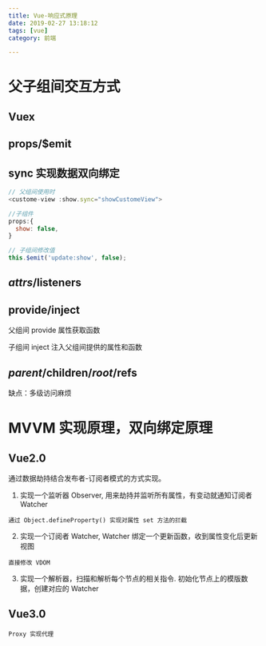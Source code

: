 ```yaml
---
title: Vue-响应式原理
date: 2019-02-27 13:18:12
tags: [vue]
category: 前端

---
```



# 父子组间交互方式

## Vuex

## props/$emit

## sync 实现数据双向绑定

```js
// 父组间使用时
<custome-view :show.sync="showCustomeView">

//子组件
props:{
  show: false,
}

// 子组间修改值
this.$emit('update:show', false);
```

## $attrs/$listeners

## provide/inject

父组间 provide 属性获取函数

子组间 inject 注入父组间提供的属性和函数

## $parent/$children/$root/$refs

缺点：多级访问麻烦

# MVVM 实现原理，双向绑定原理

## Vue2.0

通过数据劫持结合发布者-订阅者模式的方式实现。

1. 实现一个监听器 Observer, 用来劫持并监听所有属性，有变动就通知订阅者 Watcher

```
通过 Object.defineProperty() 实现对属性 set 方法的拦截
```

2. 实现一个订阅者 Watcher, Watcher 绑定一个更新函数，收到属性变化后更新视图

```
直接修改 VDOM
```

3. 实现一个解析器，扫描和解析每个节点的相关指令. 初始化节点上的模版数据，创建对应的 Watcher


## Vue3.0

```
Proxy 实现代理
```



